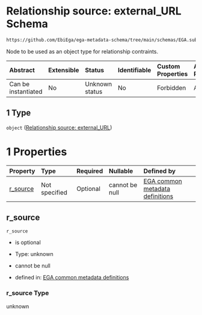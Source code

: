 # Relationship source: external\_URL Schema

```txt
https://github.com/EbiEga/ega-metadata-schema/tree/main/schemas/EGA.submission.json#/properties/submission_relationships/items/allOf/1/anyOf/1/allOf/1/anyOf/1
```

Node to be used as an object type for relationship contraints.

| Abstract            | Extensible | Status         | Identifiable | Custom Properties | Additional Properties | Access Restrictions | Defined In                                                                           |
| :------------------ | :--------- | :------------- | :----------- | :---------------- | :-------------------- | :------------------ | :----------------------------------------------------------------------------------- |
| Can be instantiated | No         | Unknown status | No           | Forbidden         | Allowed               | none                | [EGA.submission.json\*](../../../schemas/EGA.submission.json "open original schema") |

## 1 Type

`object` ([Relationship source: external\_URL](ega-12-definitions-relationship-source-external_url.md))

# 1 Properties

| Property               | Type          | Required | Nullable       | Defined by                                                                                                                                                                                                                                                         |
| :--------------------- | :------------ | :------- | :------------- | :----------------------------------------------------------------------------------------------------------------------------------------------------------------------------------------------------------------------------------------------------------------- |
| [r\_source](#r_source) | Not specified | Optional | cannot be null | [EGA common metadata definitions](ega-12-definitions-relationship-source-external_url-properties-r_source.md "https://github.com/EbiEga/ega-metadata-schema/tree/main/schemas/EGA.common-definitions.json#/definitions/r-source-external_URL/properties/r_source") |

## r\_source



`r_source`

*   is optional

*   Type: unknown

*   cannot be null

*   defined in: [EGA common metadata definitions](ega-12-definitions-relationship-source-external_url-properties-r_source.md "https://github.com/EbiEga/ega-metadata-schema/tree/main/schemas/EGA.common-definitions.json#/definitions/r-source-external_URL/properties/r_source")

### r\_source Type

unknown
